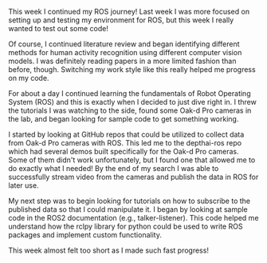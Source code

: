 This week I continued my ROS journey! Last week I was more focused on setting up and testing my environment for ROS, but this week I really wanted to test out some code!

Of course, I continued literature review and began identifying different methods for human activity recognition using different computer vision models. I was definitely reading papers in a more limited fashion than before, though. Switching my work style like this really helped me progress on my code.

For about a day I continued learning the fundamentals of Robot Operating System (ROS) and this is exactly when I decided to just dive right in. I threw the tutorials I was watching to the side, found some Oak-d Pro cameras in the lab, and began looking for sample code to get something working.

I started by looking at GitHub repos that could be utilized to collect data from Oak-d Pro cameras with ROS. This led me to the depthai-ros repo which had several demos built specifically for the Oak-d Pro cameras. Some of them didn't work unfortunately, but I found one that allowed me to do exactly what I needed! By the end of my search I was able to successfully stream video from the cameras and publish the data in ROS for later use.

My next step was to begin looking for tutorials on how to subscribe to the published data so that I could manipulate it. I began by looking at sample code in the ROS2 documentation (e.g., talker-listener). This code helped me understand how the rclpy library for python could be used to write ROS packages and implement custom functionality.

This week almost felt too short as I made such fast progress!
